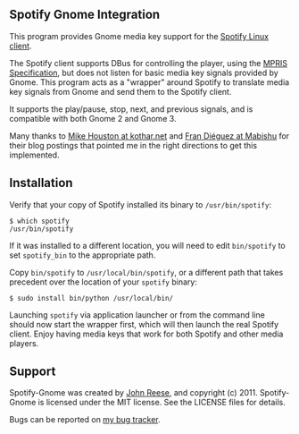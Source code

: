 Spotify Gnome Integration
-------------------------

This program provides Gnome media key support for the
[Spotify Linux client](http://www.spotify.com/us/download/previews/).

The Spotify client supports DBus for controlling the player, using the
[MPRIS Specification](http://www.mpris.org/2.1/spec/), but does not listen for basic
media key signals provided by Gnome.  This program acts as a "wrapper" around Spotify
to translate media key signals from Gnome and send them to the Spotify client.

It supports the play/pause, stop, next, and previous signals, and is compatible with
both Gnome 2 and Gnome 3.

Many thanks to [Mike Houston at kothar.net](http://kothar.net/index.php/blog/30-spotifydbus)
and [Fran Diéguez at Mabishu](http://www.mabishu.com/blog/2010/11/15/playing-with-d-bus-interface-of-spotify-for-linux/)
for their blog postings that pointed me in the right directions to get this implemented.


Installation
------------

Verify that your copy of Spotify installed its binary to `/usr/bin/spotify`:

    $ which spotify
	/usr/bin/spotify

If it was installed to a different location, you will need to edit `bin/spotify` to set
`spotify_bin` to the appropriate path.

Copy `bin/spotify` to `/usr/local/bin/spotify`, or a different path that takes precedent
over the location of your `spotify` binary:

    $ sudo install bin/python /usr/local/bin/

Launching `spotify` via application launcher or from the command line should now start
the wrapper first, which will then launch the real Spotify client.  Enjoy having media
keys that work for both Spotify and other media players.


Support
-------

Spotify-Gnome was created by [John Reese](http://johnmreese.com), and copyright (c) 2011.
Spotify-Gnome is licensed under the MIT license.  See the LICENSE files for details.

Bugs can be reported on [my bug tracker](http://leetcode.net/mantis/).

